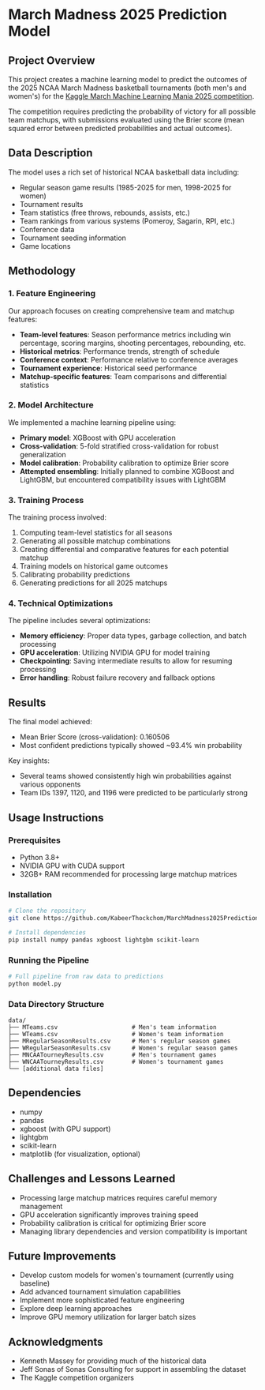 # March Madness 2025 Prediction Model

## Project Overview
This project creates a machine learning model to predict the outcomes of the 2025 NCAA March Madness basketball tournaments (both men's and women's) for the [Kaggle March Machine Learning Mania 2025 competition](https://www.kaggle.com/competitions/march-machine-learning-mania-2025/).

The competition requires predicting the probability of victory for all possible team matchups, with submissions evaluated using the Brier score (mean squared error between predicted probabilities and actual outcomes).

## Data Description
The model uses a rich set of historical NCAA basketball data including:

- Regular season game results (1985-2025 for men, 1998-2025 for women)
- Tournament results
- Team statistics (free throws, rebounds, assists, etc.)
- Team rankings from various systems (Pomeroy, Sagarin, RPI, etc.)
- Conference data
- Tournament seeding information
- Game locations

## Methodology

### 1. Feature Engineering
Our approach focuses on creating comprehensive team and matchup features:

- **Team-level features**: Season performance metrics including win percentage, scoring margins, shooting percentages, rebounding, etc.
- **Historical metrics**: Performance trends, strength of schedule
- **Conference context**: Performance relative to conference averages
- **Tournament experience**: Historical seed performance
- **Matchup-specific features**: Team comparisons and differential statistics

### 2. Model Architecture
We implemented a machine learning pipeline using:

- **Primary model**: XGBoost with GPU acceleration
- **Cross-validation**: 5-fold stratified cross-validation for robust generalization
- **Model calibration**: Probability calibration to optimize Brier score
- **Attempted ensembling**: Initially planned to combine XGBoost and LightGBM, but encountered compatibility issues with LightGBM

### 3. Training Process
The training process involved:

1. Computing team-level statistics for all seasons
2. Generating all possible matchup combinations
3. Creating differential and comparative features for each potential matchup
4. Training models on historical game outcomes
5. Calibrating probability predictions
6. Generating predictions for all 2025 matchups

### 4. Technical Optimizations
The pipeline includes several optimizations:

- **Memory efficiency**: Proper data types, garbage collection, and batch processing
- **GPU acceleration**: Utilizing NVIDIA GPU for model training
- **Checkpointing**: Saving intermediate results to allow for resuming processing
- **Error handling**: Robust failure recovery and fallback options

## Results
The final model achieved:

- Mean Brier Score (cross-validation): 0.160506
- Most confident predictions typically showed ~93.4% win probability

Key insights:
- Several teams showed consistently high win probabilities against various opponents
- Team IDs 1397, 1120, and 1196 were predicted to be particularly strong

## Usage Instructions

### Prerequisites
- Python 3.8+
- NVIDIA GPU with CUDA support
- 32GB+ RAM recommended for processing large matchup matrices

### Installation
```bash
# Clone the repository
git clone https://github.com/KabeerThockchom/MarchMadness2025Prediction.git

# Install dependencies
pip install numpy pandas xgboost lightgbm scikit-learn
```

### Running the Pipeline
```bash
# Full pipeline from raw data to predictions
python model.py
```

### Data Directory Structure
```
data/
├── MTeams.csv                     # Men's team information
├── WTeams.csv                     # Women's team information
├── MRegularSeasonResults.csv      # Men's regular season games
├── WRegularSeasonResults.csv      # Women's regular season games
├── MNCAATourneyResults.csv        # Men's tournament games
├── WNCAATourneyResults.csv        # Women's tournament games
└── [additional data files]
```

## Dependencies
- numpy
- pandas
- xgboost (with GPU support)
- lightgbm
- scikit-learn
- matplotlib (for visualization, optional)

## Challenges and Lessons Learned
- Processing large matchup matrices requires careful memory management
- GPU acceleration significantly improves training speed
- Probability calibration is critical for optimizing Brier score
- Managing library dependencies and version compatibility is important

## Future Improvements
- Develop custom models for women's tournament (currently using baseline)
- Add advanced tournament simulation capabilities
- Implement more sophisticated feature engineering
- Explore deep learning approaches
- Improve GPU memory utilization for larger batch sizes

## Acknowledgments
- Kenneth Massey for providing much of the historical data
- Jeff Sonas of Sonas Consulting for support in assembling the dataset
- The Kaggle competition organizers

